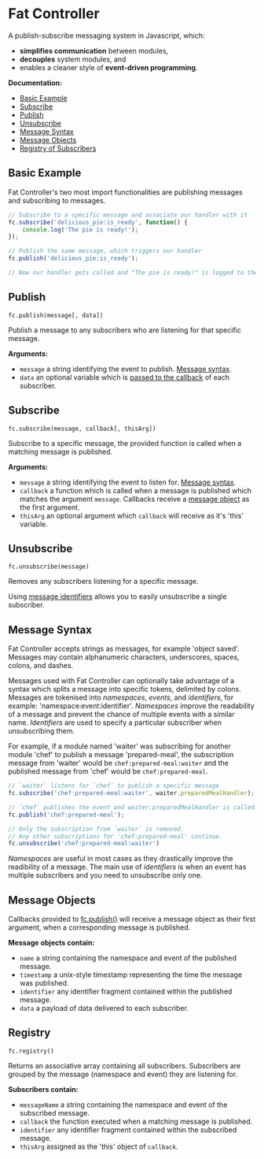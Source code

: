 Fat Controller
==================================================

A publish-subscribe messaging system in Javascript, which:

- **simplifies communication** between modules,
- **decouples** system modules, and
- enables a cleaner style of **event-driven programming**.


**Documentation:**

- [Basic Example](#basic-example)  
- [Subscribe](#subscribe)  
- [Publish](#publish)  
- [Unsubscribe](#unsubscribe)  
- [Message Syntax](#message-syntax)  
- [Message Objects](#message-objects)  
- [Registry of Subscribers](#registry)  


Basic Example
--------------------------------------------------

Fat Controller's two most import functionalities are publishing messages and 
subscribing to messages.

```javascript
// Subscribe to a specific message and associate our handler with it
fc.subscribe('delicious_pie:is_ready', function() { 
    console.log('The pie is ready!'); 
});

// Publish the same message, which triggers our handler
fc.publish('delicious_pie:is_ready');

// Now our handler gets called and "The pie is ready!" is logged to the console
```


Publish
--------------------------------------------------

``fc.publish(message[, data])``

Publish a message to any subscribers who are listening for that specific 
message.

**Arguments:**
- ``message`` a string identifying the event to publish. [Message syntax](#message-syntax).
- ``data`` an optional variable which is [passed to the callback](#message-objects) of each subscriber.


Subscribe
--------------------------------------------------

``fc.subscribe(message, callback[, thisArg])``

Subscribe to a specific message, the provided function is called when a matching message is published.

**Arguments:**
- ``message`` a string identifying the event to listen for. [Message syntax](#message-syntax).
- ``callback`` a function which is called when a message is published which matches
  the argument ``message``. Callbacks receive a [message object](#message-objects) as the first argument.
- ``thisArg`` an optional argument which ``callback`` will receive as it's 'this' variable.


Unsubscribe
--------------------------------------------------

``fc.unsubscribe(message)``

Removes any subscribers listening for a specific message.

Using [message identifiers](#message-syntax) allows you to easily unsubscribe a single subscriber.


Message Syntax
--------------------------------------------------

Fat Controller accepts strings as messages, for example 'object saved'. Messages 
may contain alphanumeric characters, underscores, spaces, colons, and dashes.

Messages used with Fat Controller can optionally take advantage of a syntax which splits a message 
into specific tokens, delimited by colons. Messages are tokenised into *namespaces*, *events*, and 
*identifiers*, for example: 'namespace:event:identifier'. *Namespaces* improve the readability of 
a message and prevent the chance of multiple events with a similar name. *Identifiers* are used to 
specify a particular subscriber when unsubscribing them.

For example, if a module named 'waiter' was subscribing for another module 'chef' to publish a 
message 'prepared-meal', the subscription message from 'waiter' would be ``chef:prepared-meal:waiter`` 
and the published message from 'chef' would be ``chef:prepared-meal``.

```javascript
// `waiter` listens for `chef` to publish a specific message
fc.subscribe('chef:prepared-meal:waiter', waiter.preparedMealHandler);

// `chef` publishes the event and waiter.preparedMealHandler is called. 
fc.publish('chef:prepared-meal');

// Only the subscription from `waiter` is removed.
// Any other subscriptions for 'chef:prepared-meal' continue.
fc.unsubscribe('chef:prepared-meal:waiter')
```

*Namespaces* are useful in most cases as they drastically improve the readibility of a 
message. The main use of *identifiers* is when an event has multiple subscribers and you need to 
unsubscribe only one.

Message Objects
--------------------------------------------------

Callbacks provided to [fc.publish()](#subscribe) will receive a message object as
their first argument, when a corresponding message is published.

**Message objects contain:**
- ``name`` a string containing the namespace and event of the published message. 
- ``timestamp`` a unix-style timestamp representing the time the message was published.
- ``identifier`` any identifier fragment contained within the published message.
- ``data`` a payload of data delivered to each subscriber.


Registry
--------------------------------------------------

``fc.registry()``

Returns an associative array containing all subscribers. Subscribers are grouped 
by the message (namespace and event) they are listening for.

**Subscribers contain:**
- ``messageName`` a string containing the namespace and event of the subscribed message.
- ``callback`` the function executed when a matching message is published.
- ``identifier`` any identifier fragment contained within the subscribed message.
- ``thisArg`` assigned as the 'this' object of ``callback``.
